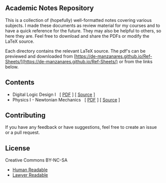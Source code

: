 ## Academic Notes Repository

This is a collection of (hopefully) well-formatted notes covering various subjects. I made these
documents as review material for my courses and to have a quick reference for the future. They may
also be helpful to others, so here they are. Feel free to download and share the PDFs or modify the LaTeX source.

Each directory contains the relevant LaTeX source. The pdf's can be previewed and downloaded
from [https://de-manzanares.github.io/Ref-Sheets/](https://de-manzanares.github.io/Ref-Sheets/) or from the links below.

## Contents

- Digital Logic Design I &nbsp; [ [PDF](https://de-manzanares.github.io/Ref-Sheets/Digital_Logic_Design_I.pdf) ] [ [Source](https://github.com/de-Manzanares/Ref-Sheets/tree/main/Digital%20Logic%20Design%20I) ]
- Physics I - Newtonian Mechanics &nbsp; [ [PDF](https://de-manzanares.github.io/Ref-Sheets/Physics_I___Newtonian_Mechanics.pdf) ] [ [Source](https://github.com/de-Manzanares/Ref-Sheets/tree/main/Physics%20I%20-%20Newtonian%20Mechanics) ]

## Contributing

If you have any feedback or have suggestions, feel free to create an issue or a pull request.

## License

Creative Commons BY-NC-SA
- [Human Readable](https://creativecommons.org/licenses/by-nc-sa/4.0/deed.en)
- [Lawyer Readable](LICENSE.md)